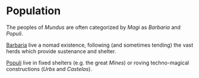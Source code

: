 # Population

The peoples of *Mundus* are often categorized by *Magi* as *Barbaria* and *Populi*.

[Barbaria](barbaria.md) live a nomad existence, following (and sometimes tending) the vast herds which provide sustenance and shelter.

[Populi](populi.md) live in fixed shelters (e.g. the great *Mines*) or roving techno-magical constructions (*Urbs* and *Castelas*).
